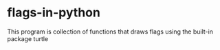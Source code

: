 # flags-in-python

This program is collection of functions that draws flags using the built-in package turtle

